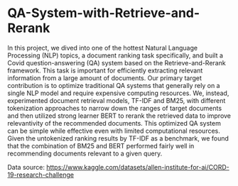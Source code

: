 # QA-System-with-Retrieve-and-Rerank
In this project, we dived into one of the hottest Natural Language Processing (NLP) topics, a document ranking task specifically, and built a Covid question-answering (QA) system based on the Retrieve-and-Rerank framework. This task is important for efficiently extracting relevant information from a large amount of documents. Our primary target contribution is to optimize traditional QA systems that generally rely on a single NLP model and require expensive computing resources. We, instead, experimented document retrieval models, TF-IDF and BM25, with different tokenization approaches to narrow down the ranges of target documents and then utilized strong learner BERT to rerank the retrieved data to improve relevantivity of the recommended documents. This optimized QA system can be simple while effective even with limited computational resources. Given the untokenized ranking results by TF-IDF as a benchmark, we found that the combination of BM25 and BERT performed fairly well in recommending documents relevant to a given query. 

Data source: https://www.kaggle.com/datasets/allen-institute-for-ai/CORD-19-research-challenge
